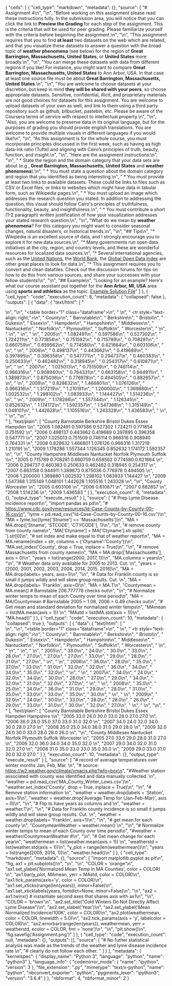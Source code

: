 {
 "cells": [
  {
   "cell_type": "markdown",
   "metadata": {},
   "source": [
    "# Assignment 4\n",
    "\n",
    "Before working on this assignment please read these instructions fully. In the submission area, you will notice that you can click the link to **Preview the Grading** for each step of the assignment. This is the criteria that will be used for peer grading. Please familiarize yourself with the criteria before beginning the assignment.\n",
    "\n",
    "This assignment requires that you to find **at least** two datasets on the web which are related, and that you visualize these datasets to answer a question with the broad topic of **weather phenomena** (see below) for the region of **Great Barrington, Massachusetts, United States**, or **United States** more broadly.\n",
    "\n",
    "You can merge these datasets with data from different regions if you like! For instance, you might want to compare **Great Barrington, Massachusetts, United States** to Ann Arbor, USA. In that case at least one source file must be about **Great Barrington, Massachusetts, United States**.\n",
    "\n",
    "You are welcome to choose datasets at your discretion, but keep in mind **they will be shared with your peers**, so choose appropriate datasets. Sensitive, confidential, illicit, and proprietary materials are not good choices for datasets for this assignment. You are welcome to upload datasets of your own as well, and link to them using a third party repository such as github, bitbucket, pastebin, etc. Please be aware of the Coursera terms of service with respect to intellectual property.\n",
    "\n",
    "Also, you are welcome to preserve data in its original language, but for the purposes of grading you should provide english translations. You are welcome to provide multiple visuals in different languages if you would like!\n",
    "\n",
    "As this assignment is for the whole course, you must incorporate principles discussed in the first week, such as having as high data-ink ratio (Tufte) and aligning with Cairo’s principles of truth, beauty, function, and insight.\n",
    "\n",
    "Here are the assignment instructions:\n",
    "\n",
    " * State the region and the domain category that your data sets are about (e.g., **Great Barrington, Massachusetts, United States** and **weather phenomena**).\n",
    " * You must state a question about the domain category and region that you identified as being interesting.\n",
    " * You must provide at least two links to available datasets. These could be links to files such as CSV or Excel files, or links to websites which might have data in tabular form, such as Wikipedia pages.\n",
    " * You must upload an image which addresses the research question you stated. In addition to addressing the question, this visual should follow Cairo's principles of truthfulness, functionality, beauty, and insightfulness.\n",
    " * You must contribute a short (1-2 paragraph) written justification of how your visualization addresses your stated research question.\n",
    "\n",
    "What do we mean by **weather phenomena**?  For this category you might want to consider seasonal changes, natural disasters, or historical trends.\n",
    "\n",
    "## Tips\n",
    "* Wikipedia is an excellent source of data, and I strongly encourage you to explore it for new data sources.\n",
    "* Many governments run open data initiatives at the city, region, and country levels, and these are wonderful resources for localized data sources.\n",
    "* Several international agencies, such as the [United Nations](http://data.un.org/), the [World Bank](http://data.worldbank.org/), the [Global Open Data Index](http://index.okfn.org/place/) are other great places to look for data.\n",
    "* This assignment requires you to convert and clean datafiles. Check out the discussion forums for tips on how to do this from various sources, and share your successes with your fellow students!\n",
    "\n",
    "## Example\n",
    "Looking for an example? Here's what our course assistant put together for the **Ann Arbor, MI, USA** area using **sports and athletics** as the topic. [Example Solution File](./readonly/Assignment4_example.pdf)"
   ]
  },
  {
   "cell_type": "code",
   "execution_count": 8,
   "metadata": {
    "collapsed": false
   },
   "outputs": [
    {
     "data": {
      "text/html": [
       "<div>\n",
       "<style scoped>\n",
       "    .dataframe tbody tr th:only-of-type {\n",
       "        vertical-align: middle;\n",
       "    }\n",
       "\n",
       "    .dataframe tbody tr th {\n",
       "        vertical-align: top;\n",
       "    }\n",
       "\n",
       "    .dataframe thead th {\n",
       "        text-align: right;\n",
       "    }\n",
       "</style>\n",
       "<table border=\"1\" class=\"dataframe\">\n",
       "  <thead>\n",
       "    <tr style=\"text-align: right;\">\n",
       "      <th>County</th>\n",
       "      <th>Barnstable</th>\n",
       "      <th>Berkshire</th>\n",
       "      <th>Bristol</th>\n",
       "      <th>Dukes</th>\n",
       "      <th>Essex</th>\n",
       "      <th>Hampden</th>\n",
       "      <th>Hampshire</th>\n",
       "      <th>Middlesex</th>\n",
       "      <th>Nantucket</th>\n",
       "      <th>Norfolk</th>\n",
       "      <th>Plymouth</th>\n",
       "      <th>Suffolk</th>\n",
       "      <th>Worcester</th>\n",
       "    </tr>\n",
       "  </thead>\n",
       "  <tbody>\n",
       "    <tr>\n",
       "      <th>2005</th>\n",
       "      <td>1.082491</td>\n",
       "      <td>0.597586</td>\n",
       "      <td>0.527302</td>\n",
       "      <td>1.724211</td>\n",
       "      <td>0.771854</td>\n",
       "      <td>0.751592</td>\n",
       "      <td>0.715789</td>\n",
       "      <td>0.708281</td>\n",
       "      <td>0.660759</td>\n",
       "      <td>0.659562</td>\n",
       "      <td>0.774580</td>\n",
       "      <td>0.621664</td>\n",
       "      <td>0.603106</td>\n",
       "    </tr>\n",
       "    <tr>\n",
       "      <th>2006</th>\n",
       "      <td>0.498137</td>\n",
       "      <td>0.443662</td>\n",
       "      <td>0.419689</td>\n",
       "      <td>0.397895</td>\n",
       "      <td>0.396358</td>\n",
       "      <td>0.547771</td>\n",
       "      <td>0.294737</td>\n",
       "      <td>0.460383</td>\n",
       "      <td>0.250633</td>\n",
       "      <td>0.462482</td>\n",
       "      <td>0.318945</td>\n",
       "      <td>0.254317</td>\n",
       "      <td>0.610871</td>\n",
       "    </tr>\n",
       "    <tr>\n",
       "      <th>2007</th>\n",
       "      <td>1.025013</td>\n",
       "      <td>0.751509</td>\n",
       "      <td>0.746114</td>\n",
       "      <td>0.966316</td>\n",
       "      <td>0.908940</td>\n",
       "      <td>0.764331</td>\n",
       "      <td>0.663158</td>\n",
       "      <td>0.944911</td>\n",
       "      <td>1.389873</td>\n",
       "      <td>0.875036</td>\n",
       "      <td>0.776978</td>\n",
       "      <td>0.494505</td>\n",
       "      <td>0.882657</td>\n",
       "    </tr>\n",
       "    <tr>\n",
       "      <th>2008</th>\n",
       "      <td>0.828632</td>\n",
       "      <td>1.466801</td>\n",
       "      <td>1.076126</td>\n",
       "      <td>0.966316</td>\n",
       "      <td>1.317219</td>\n",
       "      <td>1.210191</td>\n",
       "      <td>1.200000</td>\n",
       "      <td>1.369880</td>\n",
       "      <td>1.002532</td>\n",
       "      <td>1.298102</td>\n",
       "      <td>1.083933</td>\n",
       "      <td>1.144427</td>\n",
       "      <td>1.514236</td>\n",
       "    </tr>\n",
       "    <tr>\n",
       "      <th>2009</th>\n",
       "      <td>1.178286</td>\n",
       "      <td>1.557344</td>\n",
       "      <td>1.126345</td>\n",
       "      <td>0.852632</td>\n",
       "      <td>1.174172</td>\n",
       "      <td>1.592357</td>\n",
       "      <td>1.547368</td>\n",
       "      <td>1.315149</td>\n",
       "      <td>1.048101</td>\n",
       "      <td>1.442628</td>\n",
       "      <td>1.105516</td>\n",
       "      <td>1.243328</td>\n",
       "      <td>1.436583</td>\n",
       "    </tr>\n",
       "  </tbody>\n",
       "</table>\n",
       "</div>"
      ],
      "text/plain": [
       "County  Barnstable  Berkshire   Bristol     Dukes     Essex   Hampden  \\\n",
       "2005      1.082491   0.597586  0.527302  1.724211  0.771854  0.751592   \n",
       "2006      0.498137   0.443662  0.419689  0.397895  0.396358  0.547771   \n",
       "2007      1.025013   0.751509  0.746114  0.966316  0.908940  0.764331   \n",
       "2008      0.828632   1.466801  1.076126  0.966316  1.317219  1.210191   \n",
       "2009      1.178286   1.557344  1.126345  0.852632  1.174172  1.592357   \n",
       "\n",
       "County  Hampshire  Middlesex  Nantucket   Norfolk  Plymouth   Suffolk  \\\n",
       "2005     0.715789   0.708281   0.660759  0.659562  0.774580  0.621664   \n",
       "2006     0.294737   0.460383   0.250633  0.462482  0.318945  0.254317   \n",
       "2007     0.663158   0.944911   1.389873  0.875036  0.776978  0.494505   \n",
       "2008     1.200000   1.369880   1.002532  1.298102  1.083933  1.144427   \n",
       "2009     1.547368   1.315149   1.048101  1.442628  1.105516  1.243328   \n",
       "\n",
       "County  Worcester  \n",
       "2005     0.603106  \n",
       "2006     0.610871  \n",
       "2007     0.882657  \n",
       "2008     1.514236  \n",
       "2009     1.436583  "
      ]
     },
     "execution_count": 8,
     "metadata": {},
     "output_type": "execute_result"
    }
   ],
   "source": [
    "# Prep Lyme Disease Incidence report\n",
    "import pandas as pd\n",
    "# https://www.cdc.gov/lyme/resources/ld-Case-Counts-by-County-00-16.csv\n",
    "lyme = pd.read_csv(\"ld-Case-Counts-by-County-00-16.csv\")\n",
    "MA = lyme.loc[lyme['Stname'] == 'Massachusetts']\n",
    "MA = MA.drop(['Stname', 'STCODE', 'CTYCODE'], 1)\n",
    "\n",
    "# remove county from county name\n",
    "MA['Ctyname'] = MA['Ctyname'].str.split(' ').str[0]\n",
    "# set index and make equal to that of weather report\n",
    "MA = MA.rename(index = str, columns = {'Ctyname':'County'})\n",
    "MA.set_index('County', drop = True, inplace = True)\n",
    "\n",
    "# remove Massachusetts from county names\n",
    "MA = MA.drop(['Massachusetts'], axis = 0)\n",
    "years = list(range(2000, 2017, 1))\n",
    "MA.columns = years\n",
    "\n",
    "# Weather data only available for 2005 to 2013. Cut. \n",
    "years = [2000, 2001, 2002, 2003, 2004, 2014, 2015, 2016]\n",
    "MA = MA.drop(labels= years, axis=1)\n",
    "\n",
    "# Data for Franklin county is so small it jumps wildly and will skew group results. Cut. \n",
    "MA = MA.drop(labels= 'Franklin', axis=0)\n",
    "MA = MA.T\n",
    "Countymean = MA.mean() #  Barnstable    208.777778 checks out\n",
    "\n",
    "# Normalize winter temps to mean of each County over time period\n",
    "MA = MA/Countymean # Barnstable 2005 = 1.08, 2006 = 0.49 checks out\n",
    "# Get mean and standard deviation for normalized winter temps\n",
    "MAmean = list(MA.mean(axis = 1)) \n",
    "MAstd = list(MA.std(axis = 1))\n",
    "MA.head()"
   ]
  },
  {
   "cell_type": "code",
   "execution_count": 10,
   "metadata": {
    "collapsed": true
   },
   "outputs": [
    {
     "data": {
      "text/html": [
       "<div>\n",
       "<style scoped>\n",
       "    .dataframe tbody tr th:only-of-type {\n",
       "        vertical-align: middle;\n",
       "    }\n",
       "\n",
       "    .dataframe tbody tr th {\n",
       "        vertical-align: top;\n",
       "    }\n",
       "\n",
       "    .dataframe thead th {\n",
       "        text-align: right;\n",
       "    }\n",
       "</style>\n",
       "<table border=\"1\" class=\"dataframe\">\n",
       "  <thead>\n",
       "    <tr style=\"text-align: right;\">\n",
       "      <th>County</th>\n",
       "      <th>Barnstable</th>\n",
       "      <th>Berkshire</th>\n",
       "      <th>Bristol</th>\n",
       "      <th>Dukes</th>\n",
       "      <th>Essex</th>\n",
       "      <th>Hampden</th>\n",
       "      <th>Hampshire</th>\n",
       "      <th>Middlesex</th>\n",
       "      <th>Nantucket</th>\n",
       "      <th>Norfolk</th>\n",
       "      <th>Plymouth</th>\n",
       "      <th>Suffolk</th>\n",
       "      <th>Worcester</th>\n",
       "    </tr>\n",
       "  </thead>\n",
       "  <tbody>\n",
       "    <tr>\n",
       "      <th>2005</th>\n",
       "      <td>33.0</td>\n",
       "      <td>24.0</td>\n",
       "      <td>30.0</td>\n",
       "      <td>33.0</td>\n",
       "      <td>28.0</td>\n",
       "      <td>27.0</td>\n",
       "      <td>27.0</td>\n",
       "      <td>27.0</td>\n",
       "      <td>33.0</td>\n",
       "      <td>29.0</td>\n",
       "      <td>28.0</td>\n",
       "      <td>31.0</td>\n",
       "      <td>27.0</td>\n",
       "    </tr>\n",
       "    <tr>\n",
       "      <th>2006</th>\n",
       "      <td>36.0</td>\n",
       "      <td>28.0</td>\n",
       "      <td>35.0</td>\n",
       "      <td>37.0</td>\n",
       "      <td>33.0</td>\n",
       "      <td>31.0</td>\n",
       "      <td>32.0</td>\n",
       "      <td>32.0</td>\n",
       "      <td>36.0</td>\n",
       "      <td>34.0</td>\n",
       "      <td>34.0</td>\n",
       "      <td>35.0</td>\n",
       "      <td>32.0</td>\n",
       "    </tr>\n",
       "    <tr>\n",
       "      <th>2007</th>\n",
       "      <td>34.0</td>\n",
       "      <td>24.0</td>\n",
       "      <td>32.0</td>\n",
       "      <td>34.0</td>\n",
       "      <td>30.0</td>\n",
       "      <td>28.0</td>\n",
       "      <td>27.0</td>\n",
       "      <td>29.0</td>\n",
       "      <td>34.0</td>\n",
       "      <td>32.0</td>\n",
       "      <td>31.0</td>\n",
       "      <td>32.0</td>\n",
       "      <td>27.0</td>\n",
       "    </tr>\n",
       "    <tr>\n",
       "      <th>2008</th>\n",
       "      <td>35.0</td>\n",
       "      <td>25.0</td>\n",
       "      <td>34.0</td>\n",
       "      <td>36.0</td>\n",
       "      <td>31.0</td>\n",
       "      <td>29.0</td>\n",
       "      <td>28.0</td>\n",
       "      <td>31.0</td>\n",
       "      <td>35.0</td>\n",
       "      <td>33.0</td>\n",
       "      <td>33.0</td>\n",
       "      <td>35.0</td>\n",
       "      <td>30.0</td>\n",
       "    </tr>\n",
       "    <tr>\n",
       "      <th>2009</th>\n",
       "      <td>32.0</td>\n",
       "      <td>24.0</td>\n",
       "      <td>30.0</td>\n",
       "      <td>33.0</td>\n",
       "      <td>28.0</td>\n",
       "      <td>28.0</td>\n",
       "      <td>26.0</td>\n",
       "      <td>29.0</td>\n",
       "      <td>33.0</td>\n",
       "      <td>31.0</td>\n",
       "      <td>30.0</td>\n",
       "      <td>32.0</td>\n",
       "      <td>27.0</td>\n",
       "    </tr>\n",
       "  </tbody>\n",
       "</table>\n",
       "</div>"
      ],
      "text/plain": [
       "County  Barnstable  Berkshire  Bristol  Dukes  Essex  Hampden  Hampshire  \\\n",
       "2005          33.0       24.0     30.0   33.0   28.0     27.0       27.0   \n",
       "2006          36.0       28.0     35.0   37.0   33.0     31.0       32.0   \n",
       "2007          34.0       24.0     32.0   34.0   30.0     28.0       27.0   \n",
       "2008          35.0       25.0     34.0   36.0   31.0     29.0       28.0   \n",
       "2009          32.0       24.0     30.0   33.0   28.0     28.0       26.0   \n",
       "\n",
       "County  Middlesex  Nantucket  Norfolk  Plymouth  Suffolk   Worcester  \n",
       "2005         27.0       33.0     29.0      28.0      31.0       27.0  \n",
       "2006         32.0       36.0     34.0      34.0      35.0       32.0  \n",
       "2007         29.0       34.0     32.0      31.0      32.0       27.0  \n",
       "2008         31.0       35.0     33.0      33.0      35.0       30.0  \n",
       "2009         29.0       33.0     31.0      30.0      32.0       27.0  "
      ]
     },
     "execution_count": 10,
     "metadata": {},
     "output_type": "execute_result"
    }
   ],
   "source": [
    "# record of average temperatures over winter months Jan, Feb, Mar.  \n",
    "# source: https://w2.weather.gov/climate/xmacis.php?wfo=box\n",
    "#Weather station associated with county was identified and data manually collected. \n",
    "weather = pd.read_csv('MA_County_Winter_Lows.csv')\n",
    "weather.set_index('County', drop = True, inplace = True)\n",
    "\n",
    "# Remove station information \n",
    "weather = weather.drop(labels = 'Station', axis=1)\n",
    "weather = weather.drop('Average Temp for (Jan-Feb-Mar)', axis = 0)\n",
    "\n",
    "# Flip to have years as columns and \n",
    "weather = weather.T\n",
    "\n",
    "# Data for Franklin county incidence is so small it jumps wildly and will skew group results. Cut. \n",
    "weather = weather.drop(labels= 'Franklin', axis=1)\n",
    "\n",
    "# get mean for each county \n",
    "CountymeanWeather = weather.mean() \n",
    "\n",
    "# Normalize winter temps to mean of each County over time period\n",
    "#weather = weather/CountymeanWeather #\n",
    "\n",
    "# Get mean change for each year\n",
    "weathermean = list(weather.mean(axis = 1)) \n",
    "weatherstd = list(weather.std(axis = 1))\n",
    "y_plot = range(len(weathermean))\n",
    "years = list(range(2005, 2014, 1))\n",
    "weather.head()\n"
   ]
  },
  {
   "cell_type": "markdown",
   "metadata": {},
   "source": [
    "import matplotlib.pyplot as plt\n",
    "fig, ax1 = plt.subplots()\n",
    "\n",
    "\n",
    "COLOR = 'orange'\n",
    "ax1.set_ylabel('Normalized Mean Temp in MA Counties', color = COLOR)  \n",
    "ax1.bar(y_plot, MAmean, yerr = MAstd, color = COLOR)\n",
    "ax1.tick_params(axis='y', color = COLOR)\n",
    "ax1.set_xticks(range(len(years)), minor=False)\n",
    "ax1.set_xticklabels(years, fontdict=None, minor=False)\n",
    "\n",
    "ax2 = ax1.twinx()  # instantiate second axes that shares axis with ax1\n",
    "\n",
    "COLOR = 'brown'\n",
    "ax2.set_title(\"Cold Winters Do Not Directly Affect Lyme Disease\")\n",
    "ax2.set_xlabel('Year')\n",
    "ax2.set_ylabel('Mean Normalized Incidence/100K', color = COLOR)\n",
    "ax2.plot(weathermean, color = COLOR, linewidth = 5.0)\n",
    "ax2.tick_params(axis = 'y', labelcolor = COLOR)\n",
    "ax2.errorbar(range(len(years)), weathermean, yerr = weatherstd, ecolor = COLOR, fmt = 'none')\n",
    "\n",
    "plt.show()\n",
    "fig.savefig('Assignment.png')"
   ]
  },
  {
   "cell_type": "code",
   "execution_count": null,
   "metadata": {},
   "outputs": [],
   "source": [
    "# No futher statistical analysis was made as the trends of the weather and lyme disease incidence rate \n",
    "# clearly do not follow each other. "
   ]
  }
 ],
 "metadata": {
  "kernelspec": {
   "display_name": "Python 3",
   "language": "python",
   "name": "python3"
  },
  "language_info": {
   "codemirror_mode": {
    "name": "ipython",
    "version": 3
   },
   "file_extension": ".py",
   "mimetype": "text/x-python",
   "name": "python",
   "nbconvert_exporter": "python",
   "pygments_lexer": "ipython3",
   "version": "3.6.4"
  }
 },
 "nbformat": 4,
 "nbformat_minor": 2
}
